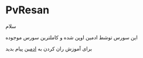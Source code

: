# PvResan

سلام

این سورس توشط ادمین اوپن شده و کاملترین سورس موجوده

برای آموزش ران کردن به 
<a href="telegram.me/nawr_i_man_bot">ادمین</a>
پیام بدید
